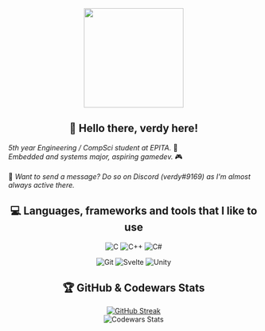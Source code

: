 <div id="header" align="center">
  <img src="https://media.giphy.com/media/xUA7bdpLxQhsSQdyog/giphy.gif" width="200"/>
</div>
<h2 align="center">👋 Hello there, verdy here!
</h2>


 <em>5th year Engineering / CompSci student at EPITA.</em> 📑<br />
 <em>Embedded and systems major, aspiring gamedev.</em> 🎮<br /><br />
💬 <em>Want to send a message? Do so on Discord (verdy#9169) as I'm almost always active there.</em>

<div align="center">
<h2>💻 Languages, frameworks and tools that I like to use</h2>
<div align="center">

  ![C](https://img.shields.io/badge/c-%2300599C.svg?style=for-the-badge&logo=c&logoColor=white)
  ![C++](https://img.shields.io/badge/c++-%2300599C.svg?style=for-the-badge&logo=c%2B%2B&logoColor=white)
  ![C#](https://img.shields.io/badge/c%23-%23239120.svg?style=for-the-badge&logo=c-sharp&logoColor=white)

</div>
<div align="center">

  ![Git](https://img.shields.io/badge/GIT-E44C30?style=for-the-badge&logo=git&logoColor=white)
  ![Svelte](https://img.shields.io/badge/Svelte-4A4A55?style=for-the-badge&logo=svelte&logoColor=FF3E00)
  ![Unity](https://img.shields.io/badge/Unity-100000?style=for-the-badge&logo=unity&logoColor=white)

</div>

<h2>🏆 GitHub & Codewars Stats</h2>

<div align="center">

[![GitHub Streak](https://streak-stats.demolab.com/?user=7verdy&theme=dracula)](https://git.io/streak-stats)<br />
![Codewars Stats](https://www.codewars.com/users/7verdy/badges/large)

</div>
</div>
